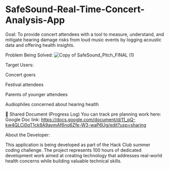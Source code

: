 # SafeSound-Real-Time-Concert-Analysis-App

Goal:
To provide concert attendees with a tool to measure, understand, and mitigate hearing damage risks from loud music events by logging acoustic data and offering health insights.

Problem Being Solved:
![Copy of SafeSound_Pitch_FINAL (1)](https://github.com/user-attachments/assets/73cda048-5fd4-44c2-bf0d-66f176fe49a4)


Target Users:

Concert goers

Festival attendees

Parents of younger attendees

Audiophiles concerned about hearing health

🔗 Shared Document (Progress Log)
You can track pre planning work here:
Google Doc link: https://docs.google.com/document/d/11_pQ-kw4QLCi0qT1ck8A9aymAf6no6Zfe-W3-waP6Ug/edit?usp=sharing

About the Developer:

This application is being developed as part of the Hack Club summer coding challenge. The project represents 100 hours of dedicated development work aimed at creating technology that addresses real-world health concerns while building valuable technical skills.
